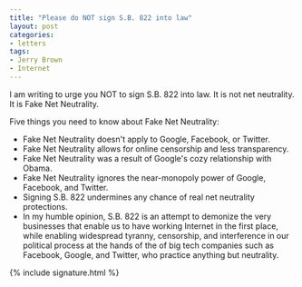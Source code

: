 ```yaml
---
title: "Please do NOT sign S.B. 822 into law"
layout: post
categories:
- letters
tags:
- Jerry Brown
- Internet
---
```


I am writing to urge you NOT to sign S.B. 822 into law. It is not net neutrality. It is Fake Net Neutrality.

Five things you need to know about Fake Net Neutrality:

- Fake Net Neutrality doesn't apply to Google, Facebook, or Twitter.
- Fake Net Neutrality allows for online censorship and less transparency.
- Fake Net Neutrality was a result of Google's cozy relationship with Obama.
- Fake Net Neutrality ignores the near-monopoly power of Google, Facebook, and Twitter.
- Signing S.B. 822 undermines any chance of real net neutrality protections.
- In my humble opinion, S.B. 822 is an attempt to demonize the very businesses that enable us to have working Internet in the first place, while enabling widespread tyranny, censorship, and interference in our political process at the hands of the of big tech companies such as Facebook, Google, and Twitter, who practice anything but neutrality.

{% include signature.html %}
